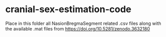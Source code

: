 # cranial-sex-estimation-code
Place in this folder all NasionBregmaSegment related .csv files along with the available .mat files from https://doi.org/10.5281/zenodo.3632180
